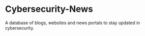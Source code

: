 # Cybersecurity-News
A database of blogs, websites and news portals to stay updated in cybersecurity.
